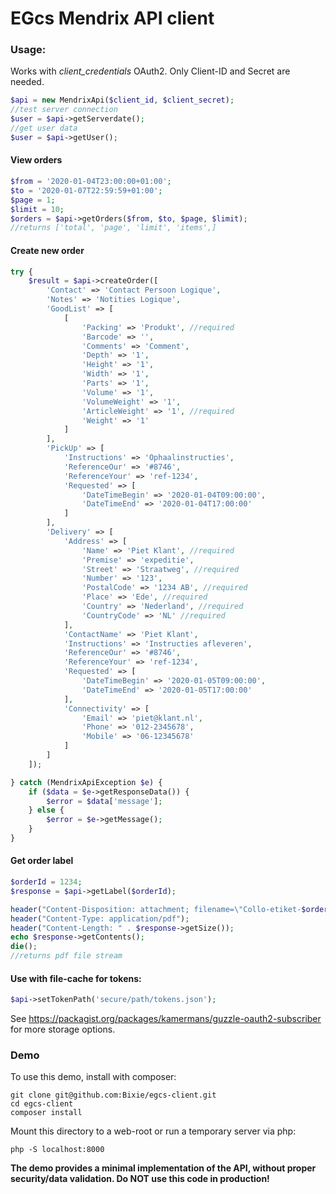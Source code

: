 EGcs Mendrix API client
===

### Usage:

Works with _client_credentials_ OAuth2. Only Client-ID and Secret are needed.

```php
$api = new MendrixApi($client_id, $client_secret);
//test server connection
$user = $api->getServerdate();
//get user data
$user = $api->getUser();
```

#### View orders

```php
$from = '2020-01-04T23:00:00+01:00';
$to = '2020-01-07T22:59:59+01:00';
$page = 1;
$limit = 10;
$orders = $api->getOrders($from, $to, $page, $limit);
//returns ['total', 'page', 'limit', 'items',]
```

#### Create new order

```php
try {
    $result = $api->createOrder([
        'Contact' => 'Contact Persoon Logique',
        'Notes' => 'Notities Logique',
        'GoodList' => [
            [
                'Packing' => 'Produkt', //required
                'Barcode' => '',
                'Comments' => 'Comment',
                'Depth' => '1',
                'Height' => '1',
                'Width' => '1',
                'Parts' => '1',
                'Volume' => '1',
                'VolumeWeight' => '1',
                'ArticleWeight' => '1', //required
                'Weight' => '1'
            ]
        ],
        'PickUp' => [
            'Instructions' => 'Ophaalinstructies',
            'ReferenceOur' => '#8746',
            'ReferenceYour' => 'ref-1234',
            'Requested' => [
                'DateTimeBegin' => '2020-01-04T09:00:00',
                'DateTimeEnd' => '2020-01-04T17:00:00'
            ]
        ],
        'Delivery' => [
            'Address' => [
                'Name' => 'Piet Klant', //required
                'Premise' => 'expeditie',
                'Street' => 'Straatweg', //required
                'Number' => '123',
                'PostalCode' => '1234 AB', //required
                'Place' => 'Ede', //required
                'Country' => 'Nederland', //required
                'CountryCode' => 'NL' //required
            ],
            'ContactName' => 'Piet Klant',
            'Instructions' => 'Instructies afleveren',
            'ReferenceOur' => '#8746',
            'ReferenceYour' => 'ref-1234',
            'Requested' => [
                'DateTimeBegin' => '2020-01-05T09:00:00',
                'DateTimeEnd' => '2020-01-05T17:00:00'
            ],
            'Connectivity' => [
                'Email' => 'piet@klant.nl',
                'Phone' => '012-2345678',
                'Mobile' => '06-12345678'
            ]
        ]
    ]);

} catch (MendrixApiException $e) {
    if ($data = $e->getResponseData()) {
        $error = $data['message'];
    } else {
        $error = $e->getMessage();
    }
}
```

#### Get order label

```php
$orderId = 1234;
$response = $api->getLabel($orderId);

header("Content-Disposition: attachment; filename=\"Collo-etiket-$orderId.pdf\"");
header("Content-Type: application/pdf");
header("Content-Length: " . $response->getSize());
echo $response->getContents();
die();
//returns pdf file stream
```

#### Use with file-cache for tokens:

```php
$api->setTokenPath('secure/path/tokens.json');
```

See https://packagist.org/packages/kamermans/guzzle-oauth2-subscriber for more storage options.


### Demo

To use this demo, install with composer:

```
git clone git@github.com:Bixie/egcs-client.git
cd egcs-client
composer install
```

Mount this directory to a web-root or run a temporary server via php:

```
php -S localhost:8000
```

**The demo provides a minimal implementation of the API, without proper security/data validation. Do NOT use this code in production!**
